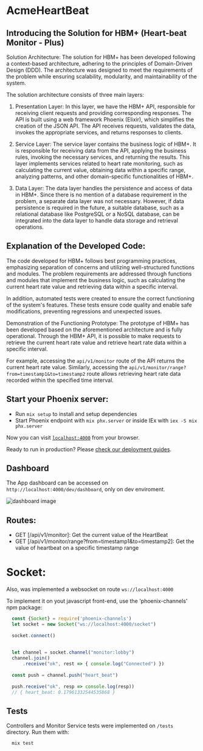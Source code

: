 # AcmeHeartBeat

## Introducing the Solution for HBM+ (Heart-beat Monitor - Plus)

Solution Architecture:
The solution for HBM+ has been developed following a context-based architecture, adhering to the principles of Domain-Driven Design (DDD). The architecture was designed to meet the requirements of the problem while ensuring scalability, modularity, and maintainability of the system.

The solution architecture consists of three main layers:

1. Presentation Layer:
   In this layer, we have the HBM+ API, responsible for receiving client requests and providing corresponding responses. The API is built using a web framework Phoenix (Elixir), which simplifies the creation of the JSON API. The API receives requests, validates the data, invokes the appropriate services, and returns responses to clients.

2. Service Layer:
   The service layer contains the business logic of HBM+. It is responsible for receiving data from the API, applying the business rules, invoking the necessary services, and returning the results. This layer implements services related to heart rate monitoring, such as calculating the current value, obtaining data within a specific range, analyzing patterns, and other domain-specific functionalities of HBM+.

3. Data Layer:
   The data layer handles the persistence and access of data in HBM+. Since there is no mention of a database requirement in the problem, a separate data layer was not necessary. However, if data persistence is required in the future, a suitable database, such as a relational database like PostgreSQL or a NoSQL database, can be integrated into the data layer to handle data storage and retrieval operations.

## Explanation of the Developed Code:
The code developed for HBM+ follows best programming practices, emphasizing separation of concerns and utilizing well-structured functions and modules. The problem requirements are addressed through functions and modules that implement the business logic, such as calculating the current heart rate value and retrieving data within a specific interval.

In addition, automated tests were created to ensure the correct functioning of the system's features. These tests ensure code quality and enable safe modifications, preventing regressions and unexpected issues.

Demonstration of the Functioning Prototype:
The prototype of HBM+ has been developed based on the aforementioned architecture and is fully operational. Through the HBM+ API, it is possible to make requests to retrieve the current heart rate value and retrieve heart rate data within a specific interval.

For example, accessing the `api/v1/monitor` route of the API returns the current heart rate value. Similarly, accessing the `api/v1/monitor/range?from=timestamp1&to=timestamp2` route allows retrieving heart rate data recorded within the specified time interval.


## Start your Phoenix server:

  * Run `mix setup` to install and setup dependencies
  * Start Phoenix endpoint with `mix phx.server` or inside IEx with `iex -S mix phx.server`

Now you can visit [`localhost:4000`](http://localhost:4000) from your browser.

Ready to run in production? Please [check our deployment guides](https://hexdocs.pm/phoenix/deployment.html).

## Dashboard
  The App dashboard can be accessed on `http://localhost:4000/dev/dashboard`, only on dev enviroment.

  <img src="https://i.imgur.com/8HQqOfA.png" alt="dashboard image">

## Routes:

  - GET [/api/v1/monitor]: Get the current value of the HeartBeat
  - GET [/api/v1/monitor/range?from=timestamp1&to=timestamp2]: Get the value of heartbeat on a specific timestamp range

# Socket:

  Also, was implemented a websocket on route `ws://localhost:4000`

  To implement it on yout javascript front-end, use the 'phoenix-channels' npm package:

  ```js
    const {Socket} = require('phoenix-channels')
    let socket = new Socket("ws://localhost:4000/socket")
    
    socket.connect()
    
    
    let channel = socket.channel("monitor:lobby")
    channel.join()
        .receive("ok", rest => { console.log("Connected") })
    
    const push = channel.push("heart_beat")
    
    push.receive("ok", resp => console.log(resp))
    // { heart_beat: 0.17961332544535868 }
  ```

## Tests

  Controllers and Monitor Service tests were implemented on `/tests` directory.
  Run them with:
  
  ```sh
    mix test
  ```